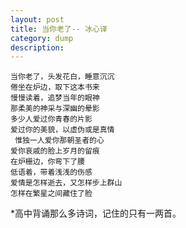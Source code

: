 ```yaml
---
layout: post
title: 当你老了-- 冰心译
category: dump
description:  
---
```


    当你老了，头发花白，睡意沉沉  
    倦坐在炉边，取下这本书来  
    慢慢读着，追梦当年的眼神  
    那柔美的神采与深幽的晕影  
    多少人爱过你青春的片影  
    爱过你的美貌，以虚伪或是真情  
     惟独一人爱你那朝圣者的心  
    爱你哀戚的脸上岁月的留痕  
    在炉栅边，你弯下了腰  
    低语着，带着浅浅的伤感  
    爱情是怎样逝去，又怎样步上群山  
    怎样在繁星之间藏住了脸  


*高中背诵那么多诗词，记住的只有一两首。
